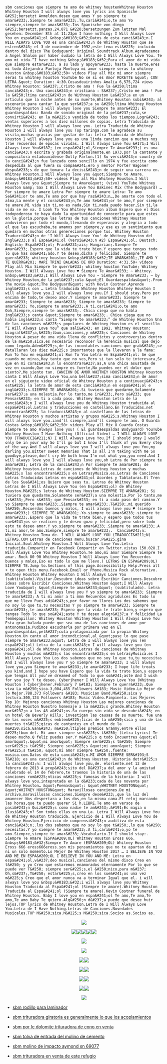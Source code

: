 
```
sbm canciones que siempre te amo de whitney houstenWhitney Houston Whitney Houston I will always love you lyrics ins Spanische &#252;bersetzt Anmelden.deseo que ames Y yo siempre te amar&#233;.Siempre te amar&#233;.Tu,cari&#241;o,te amo Yo siempre,siempre te amar&#233;.Ins Spanische von diego &#252;bersetzt.panzas.24,871 &#220;bersetzungen Zum letzten Mal gesehen: December 8th at 11:23pm I have nothing; I Will Always Love You en espa&#241;ol &nbsp;&#0183;&#32;Datos de esta canci&#243;n.I WILL ALWAYS LOVE YOU es una canci&#243;n de Whitney Houston que se estren&#243; el 3 de noviembre de 1992,este tema est&#225; incluido dentro del disco The Bodyguard: Original Soundtrack Album.Agradecemos a Angel Shalom por haber sudido la letra de I Will Always Love You. Te amo mi vida.“I have nothing &nbsp;&#0183;&#32;Para el amor de mi vida que siempre estar&#233; a su lado y apoyar&#233; hasta la muerte,eres mi todo Alejandra Pantoja Montoya mi amor siempre seras tu whitney houston &nbsp;&#0183;&#32;50+ videos Play all Mix mi amor siempre seras tu whitney houston YouTube No se si es Amor ROXETTE &quot; CON LETRA &quot; Duration: 4:30.Cosasdeairinhos Amalia 6,575,724 views Whitney Houston: S&#237;,Cristo me ama ! Fue la &#250;ltima canci&#243;n. Una canci&#243;n cristiana : S&#237;,Cristo me ama ! Fue la &#250;ltima canci&#243;n de Withney Houston Le&#237;a en un articulo que la noche antes de su muerte,Whitney Houston subi&#243; al escenario para cantar la que ser&#237;a su &#250;ltima Whitney Houston Whitney Houston I will always love you Siempre te amar&#233; El guardaespaldas: Banda de sonido original de la pel&#237;cula,se convirti&#243; en la m&#225;s vendida de todos los tiempos.Logr&#243; ventas superiores a los diez millones de copias. Letra Traducida de Whitney Houston I will always love you. Letra Traducida de Whitney Houston I will always love you Top taringa.com le agradece su visita,muchas gracias por gustar de la: Letra Traducida de Whitney Houston I will always love you es una linda cancion que a muchos nos trae recuerdos de epocas vividas. I Will Always Love You &#171;I Will Always Love You&#187; (en espa&#241;ol,Siempre Te Amar&#233;) es una canci&#243;n escrita y grabada originalmente,en 1973,por la cantante y compositora estadounidense Dolly Parton.[1] Su versi&#243;n country de la canci&#243;n fue lanzada como sencillo en 1974 y fue escrita como despedida al que fuera su compa&#241;ero y mentor Porter Wagoner despu&#233;s de que tomara la decisi&#243;n de seguir una carrera en. Whitney Houston.I Will Always love you &quot;Siempre te Amare. &nbsp;&#0183;&#32;50+ videos Play all Mix Whitney Houston.I Will Always love you &quot;Siempre te Amare&quot; (vivo) YouTube Whitney Houston &amp; Sax I Will Always Love You Bakinec Mix (The Bodyguard) … Por siempre te amare Letra Por siempre te amare Letra: Te amo Se&#241;or te amo,Te amo por que hay raz&#243;n…,De amarte con todo el alma,La mente y el coraz&#243;n,Te amo Se&#241;or te amo,Y por siempre te amare.Mi vida sin ti,no es nada,Sin ti,nada puedo hacer,Sin ti,la vida se me va. I Look To You Whitney Houston album Espero que el Dios todopoderoso te haya dado la oportunidad de conocerle para que estes en la gloria,porque las letras de tus canciones Whitney Houston anduvieron por todo el mundo,llenando de esperanzas y alegria a todo el que las escuchaba,te amamos por siempre,y ese es un sentimiento que quedara en muchas otras genereciones porque tus. Whitney Houston Traducci&#243;n de 'I Will Always Love You' de Whitney Houston del Ingl&#233;s al Espa&#241;ol (Versi&#243;n #2) Espa&#241;ol; Deutsch; English; Espa&#241;ol; Fran&#231;ais; Hungarian;.Siempre Te Amar&#233;.Espero que la vida te trate bien.Y espero que tengas todo lo que has so&#241;ado.Y te deseo,dicha y felicidad. Siempre te querr&#233; whitney houston &nbsp;&#0183;&#32;TE AMAR&#201;,TE AMO Y TE QUERR&#201; MARI TRINI BALADAS DE ORO Duration: 4:31.50+ videos Play all Mix Siempre te querr&#233; whitney houston YouTube; Whitney Houston. I Will Always Love You ♥ Siempre Te Amar&#233; ~ Whitney. &nbsp;&#0183;&#32;I Will Always Love You ~ Siempre Te Amar&#233; ~ by Whitney Houston,de la pel&#237;cula &quot;El Guardaespaldas&quot;.From the movie &quot;The Bodyguard&quot; with Kevin Costner.Aprende ingl&#233;s con … Letra traducida Whitney Houston Whitney Houston I will always love you.I will always love you.If I should stay.Pero por encima de todo,te deseo amor.Y siempre te amar&#233; Siempre te amar&#233; Siempre te amar&#233; Siempre te amar&#233; Siempre te amar&#233; Yo,siempre te amar&#233;.A ti,cari&#241;o,te amo Ooh,Siempre,siempre te amar&#233;. Chica ciega que no habla ingl&#233;s canta &quot;Siempre te amar&#233;. Chica ciega que no habla ingl&#233;s canta “Siempre te amar&#233;” de Whitney Houston Una de las canciones m&#225;s populares de Whitney Houston es el sencillo “I Will Always Love You” que sali&#243; en 1992. Whitney Houston: biograf&#237;a,&#225;lbum,canciones,y m&#225;s Canciones de Whitney Houston.A pesar de una vida llena de conflictos y controversias dentro de la m&#250;sica,es necesario reconocer la herencia musical que dejo como legado.Adem&#225;s,de las incontables canciones que grab&#243;,se detallaran los diez m&#225;s importantes que la llevaron a la fama: Run To You en espa&#241;ol Run To You Letra en Espa&#241;ol: Se que cuando me miras,Hay tanto que no ves,Pero si tan solo te interesara,Se que en mi coraz&#243;n lo encontrar&#237;as,A una chica asustada de vez en cuando,Que no siempre es fuerte,No puedes ver el dolor que siento?,Me siento tan. CANCION DE AMOR WHITNEY HOUSTON Whitney Houston canta I Will Always Love You,una bell&#237;sima canci&#243;n de amor en el siguiente video oficial de Whitney Houston y a continuaci&#243;n est&#225; la letra de amor de esta canci&#243;n en espa&#241;ol e ingl&#233;s.SIEMPRE TE AMAR&#201;.Si tuviera que quedarme,Solamente ser&#237;a una molestia.Por lo tanto,me ir&#233;,Pero s&#233; que Pensar&#233; en ti a cada paso. Whitney Houston Letra de la canci&#243;n I will always love you de Whitney Houston traducida al espa&#241;ol.Letras y traducciones en castellano.En Traducidas.net encontrar&#225; la traducci&#243;n al castellano de las letras de Whitney Houston y muchos artistas y grupos m&#225;s.Whitney Houston I will always love you.iand'll siempre,iand'll siempre te amo. O Guarda Costas &nbsp;&#0183;&#32;50+ videos Play all Mix O Guarda Costas siempre te amo Always love you! ( El guardaespaldas Bodyguard) YouTube Whitney Houston I Have Nothing (Official Video) … I WILL ALWAYS LOVE YOU (TRADUCCI&#211;N) I Will Always Love You.If I should stay I would only be in your way So I'll go but I know I'll think of you Every step of the way.And I will always love you I will always love you You,my darling you.Bitter sweet memories That is all I'm taking with me So goodbye,please,don't cry We both know I'm not what you,you need.And I will always love you I will always love you,oh Letra de Por siempre te amar&#201; Letra de la canci&#243;n Por siempre te amar&#201; de Whitney houston.Letras de canciones de Whitney houston y muchas m&#225;s las encontrar&#225;s en LetrasyMusica.es.Letras de Canciones Letras Traducidas Letras en espa&#241;ol Acordes y Tablaturas.El Tren de los Sue&#241;os Quiero que seas tu. Letras de Whitney Houston Letras de I Will Always Love You (en Espa&#241;ol) de Whitney Houston.M&#225;s letras de Whitney Houston.SIEMPRE TE AMAR&#201; Si tuviera que quedarme,Solamente ser&#237;a una molestia.Por lo tanto,me ir&#233;,Pero s&#233; que Pensar&#233; en ti a cada paso del camino.Y yo Siempre te amar&#233;,Siempre te amar&#233;.T&#250;,mi querido t&#250;.Recuerdos buenos y malos, I will always love you ♥ (siempre te amar&#233;) SIEMPRE TE AMAR&#201;.Yo.siempre te amar&#233;.siempre te amar&#233;.Espero que la vida te trate bien,y espero que todos tus sue&#241;os se realicen y te deseo gozo y felicidad,pero sobre todo esto te deseo amor.Y yo.siempre te amar&#233;.Siempre te amar&#233;.A ti,mi amor,te amo.Siempre,siempre te amar&#233;.  Canci&#243;n: Whitney Houston Tema de. I WILL ALWAYS LOVE YOU (TRADUCCI&#211;N) LETRAS.COM Letras de canciones menu.buscar.P&#225;gina Inicial.Soul.Whitney Houston.I Will Always Love You.Letra traducida.Compartir en Facebook Compartir en Twitter.vistas 150.028.I Will Always Love You Whitney Houston.Te amo,mi amor Siempre Siempre Te amar. Rock 80 90 Whitney Houston I Will Always Love You Recuerdos buenos y malos,Eso es todo lo que me llevo.( LETRAS EN ESPA&#209;OL) SIEMPRE TE.Jump to.Sections of this page.Accessibility Help.Press alt + to open this menu.Facebook.Email or Phone.Musica Rock alternativo. Whitney Houston Whitney Houston I Will Always Love You (subtitulado).Visitar.Descubre ideas sobre Escribir Canciones.Descubre ideas sobre Escribir Canciones.Whitney Houston &quot;I Will Always Love You&quot; &quot;Siempre te amar&#233;&quot; (subtitulado). Letra traducida de I will always love you Y yo siempre te amar&#233; Siempre te amar&#233; A ti mi amor a ti mmm Recuerdos agridulces Es todo lo que me llevo Pues adi&#243;s,por favor no llores Los dos sabemos que no soy lo que tu,tu necesitas Y yo siempre te amar&#233; Siempre te amar&#233;,te amar&#233; Espero que la vida te trate bien,y espero que tengas Todo lo que so&#241;aste Y te deseo alegr&#237;a Y felicidad La femmepapillon: Whitney Houston Whitney Houston I Will Always Love You Esta gran balada puede que sea una de las canciones de amor por antonomasia.Pudimos escucharla por primera vez en El guardaespaldas,pel&#237;cula protagonizada por la propia Whitney Houston.Un canto al amor incondicional,al &quot;pase lo que pase siempre te amar&#233;&quot; Letra de I will always love you (en espa&#241;ol) Letra de la canci&#243;n I will always love you (en espa&#241;ol) de Whitney Houston.Letras de canciones de Whitney Houston y muchas m&#225;s las encontrar&#225;s en LetrasyMusica.es I Will Always Love You Los dos sabemos que no soy lo que tu,tu necesitas And I will always love you Y yo siempre te amar&#233; I will always love you,you Siempre te amar&#233;,te amar&#233; I hope life treats you kind,and I hope you have Espero que la vida te trate bien,y espero que tengas All you’ve dreamed of Todo lo que so&#241;aste And I wish for you joy Y te deseo. Cyberjhener I Will Always Love You (Whitney Houston ) Cyberjhener.February 7 &#183; Siempre te querr&#233;.Que viva La m&#250;sica.3,004,455 Followers &#183; Music Video.Lo Mejor de lo Mejor.788,373 Followers &#183; Musician Band.M&#250;sica y lectura.300,124 Followers &#183; Music Video.Pimpinela. Los Mejores Top 10: Mejores canciones Whitney Houston Las mejores canciones de Whitney Houston Nuestro homenaje a la m&#225;s grande.Whitney Houston mur&#237;o a los 48 a&#241;os.Su cuerpo sin vida se descubri&#243; en un hotel de Beverly Hills; investigan las causas de su muerte; fue una de las voces m&#225;s emblem&#225;ticas de la m&#250;sica y una de las muertes tr&#225;gicas de cantantes en el mundo de la m&#250;sica.Gan&#243; m&#250;ltiples premios Grammy,entre ellos &#225;lbum del. Mi amor siempre ser&#225;s t&#250; (Letra Lyrics) Te deseo mucho.Q feliz puedas ser.Y m&#225;s q todo Encuentres &quot;el amor&quot;.&quot;mi amor&quot; Siempre ser&#225;s t&#250; Siempre ser&#225;s t&#250; Siempre ser&#225;s &quot;mi amor&quot; Siempre er&#225;s t&#250; &quot;mi amor siempre t&#250;.fuente: musica.com.Datos de esta canci&#243;n.MI AMOR SIEMPRE SER&#193;S T&#218; es una canci&#243;n de Whitney Houston. Historia detr&#225;s la canci&#243;n: I will always love you,de. eloriente.net 13 de febrero de 2013 A prop&#243;sito del D&#237;a del amor y la amistad celebrado el 14 de febrero,te traemos la historia de una de las canciones rom&#225;nticas m&#225;s famosas de la historia: I will always love you,intepretada en la d&#233;cada de los noventa por Whitney Houston… &quot;Poemas&quot;: &quot;WHITNEY HOUSTON&quot; &quot;WHITNEY HOUSTON&quot; Maravillosas canciones.De mi archivo,maravillosas canciones.Siempre dese&#233;,que la luz del amanecer Nos despertara a los dos,en la misma cama.El reloj marcando las horas,que te puedo querer Si h.LIBRE.Te amo en versos de pasi&#243;n Quiz&#225;s como nadie te am&#243;.&#191;Es magia o ilusi&#243;n? Son todas ellas en una.La. Letra I Will Always Love You de Whitney Houston traducida. Ejercicio de I Will Always Love You de Whitney Houston.Ejercicio de comprensi&#243;n auditiva de esta canci&#243;n;.los dos sabemos que no soy lo que t&#250;,lo que t&#250; necesitas.Y yo siempre te amar&#233;.A ti,cari&#241;o,yo te amo.Siempre,siempre te amar&#233;.Vocabulario.If I should stay:. Siempre Te Amare (ESPA&#209;OL) Whitney Houston Eross 666. &nbsp;&#0183;&#32;Siempre Te Amare (ESPA&#209;OL) Whitney Houston Eross 666 eross666eross.son mis pensamientos que no te apartan de mi ni un solo momento.Lo Mejor De Whitney Houston 2017 … I BELIEVE IN YOU AND ME EN ESPA&#209;OL I BELIEVE IN YOU AND ME: Letra en espa&#241;ol,v&#237;deo musical,canciones del mismo disco Creo en t&#250; y yo Creo que estaremos enamorados eternamente Por lo que se puede ver T&#250; siempre ser&#225;s,el &#250;nico,para m&#237; Oh,s&#237;,T&#250; estar&#225;s,creo en los sue&#241;os una vez m&#225;s Creo que el amor nunca va a terminar Igual que el. i will always love you &nbsp;&#0183;&#32;i will always love you Whitney Houston Traducida al Espa&#241;ol (Siempre te amare).Whitney Houston Traducida al Espa&#241;ol (Siempre te amare).Kevin Costner funeral de Whitney Houston. Baby I love you en espa&#241;ol Te amo,Te amo,Te amo,Te amo Baby Te quiero.Alg&#250;n d&#237;a puede que desee huir lejos.TOP lyrics de Whitney Houston.Letra de I Will Always Love You.Letra de I Have Nothing.Letras de Canciones.Novedades Musicales.TOP M&#250;sica.M&#225;s M&#250;sica.Socios as.Socios as. 
```

<div align="center">

<a href="https://es-crusher.shibang-china.com/github&k=sbm+canciones+que+siempre+te+amo+de+whitney+housten"><img src="https://static.shibang-china.com/es/crusher/logo.jpg"></a>

<a href="https://es-crusher.shibang-china.com/github&k=sbm+canciones+que+siempre+te+amo+de+whitney+housten"><img src="https://static.shibang-china.com/es/crusher/index.jpg"></a><a href="https://es-crusher.shibang-china.com/material.htmlgithub&k=sbm+canciones+que+siempre+te+amo+de+whitney+housten"><img src="https://static.shibang-china.com/es/crusher/material.jpg"></a><a href="https://es-crusher.shibang-china.com/application.htmlgithub&k=sbm+canciones+que+siempre+te+amo+de+whitney+housten"><img src="https://static.shibang-china.com/es/crusher/application.jpg"></a><a href="https://es-crusher.shibang-china.com/aboutus.htmlgithub&k=sbm+canciones+que+siempre+te+amo+de+whitney+housten"><img src="https://static.shibang-china.com/es/crusher/aboutus.jpg"></a><a href="https://es-crusher.shibang-china.com/contact.htmlgithub&k=sbm+canciones+que+siempre+te+amo+de+whitney+housten"><img src="https://static.shibang-china.com/es/crusher/contact.jpg"></a>

<a href="https://es-crusher.shibang-china.com/github&k=sbm+canciones+que+siempre+te+amo+de+whitney+housten"><img src="https://static.shibang-china.com/es/crusher/banner.jpg"></a>

<a href="https://swt.shibang-china.com/github&k=sbm+canciones+que+siempre+te+amo+de+whitney+housten"><img src="https://static.shibang-china.com/es/crusher/text.jpg"></a>

<a href="https://swt.shibang-china.com/github&k=sbm+canciones+que+siempre+te+amo+de+whitney+housten"><img src="https://static.shibang-china.com/es/crusher/chat.jpg"></a><a href="https://es-crusher.shibang-china.com/contact.htmlgithub&k=sbm+canciones+que+siempre+te+amo+de+whitney+housten"><img src="https://static.shibang-china.com/es/crusher/message.jpg"></a>

<a href="https://es-crusher.shibang-china.com/products/pe.htmlgithub&k=sbm+canciones+que+siempre+te+amo+de+whitney+housten"><img src="https://static.shibang-china.com/es/crusher/pe.jpg"></a><a href="https://es-crusher.shibang-china.com/products/pf.htmlgithub&k=sbm+canciones+que+siempre+te+amo+de+whitney+housten"><img src="https://static.shibang-china.com/es/crusher/pf.jpg"></a>

<a href="https://es-crusher.shibang-china.com/products/hpt.htmlgithub&k=sbm+canciones+que+siempre+te+amo+de+whitney+housten"><img src="https://static.shibang-china.com/es/crusher/hpt.jpg"></a><a href="https://es-crusher.shibang-china.com/products/vsi.htmlgithub&k=sbm+canciones+que+siempre+te+amo+de+whitney+housten"><img src="https://static.shibang-china.com/es/crusher/vsi.jpg"></a>

<a href="https://es-crusher.shibang-china.com/products/klv.htmlgithub&k=sbm+canciones+que+siempre+te+amo+de+whitney+housten"><img src="https://static.shibang-china.com/es/crusher/klv.jpg"></a><a href="https://es-crusher.shibang-china.com/products/portable.htmlgithub&k=sbm+canciones+que+siempre+te+amo+de+whitney+housten"><img src="https://static.shibang-china.com/es/crusher/portable.jpg"></a>

<a href="https://swt.shibang-china.com/github&k=sbm+canciones+que+siempre+te+amo+de+whitney+housten"><img src="https://static.shibang-china.com/es/crusher/case.jpg"></a>

</div>


* [sbm rodillo para laminador](sbm%20rodillo%20para%20laminador.md)

* [sbm trituradora giratoria es generalmente lo que los acoplamientos](sbm%20trituradora%20giratoria%20es%20generalmente%20lo%20que%20los%20acoplamientos.md)

* [sbm por le dolomite trituradora de cono en venta](sbm%20por%20le%20dolomite%20trituradora%20de%20cono%20en%20venta.md)

* [sbm tolva de entrada del molino de cemento](sbm%20tolva%20de%20entrada%20del%20molino%20de%20cemento.md)

* [sbm molino de impacto aymond sn 69077](sbm%20molino%20de%20impacto%20aymond%20sn%2069077.md)

* [sbm trituradora en venta de este refugio](sbm%20trituradora%20en%20venta%20de%20este%20refugio.md)